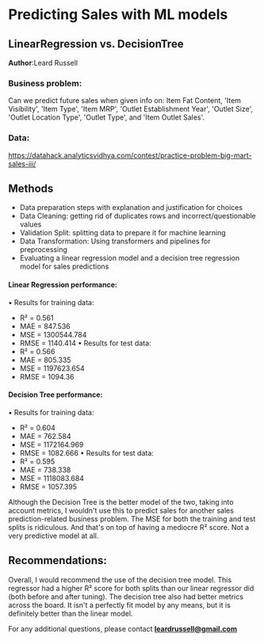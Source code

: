 # Predicting Sales with ML models
## LinearRegression vs. DecisionTree

**Author**:Leard Russell 

### Business problem:

Can we predict future sales when given info on:
Item Fat Content, 'Item Visibility', 'Item Type', 'Item MRP', 'Outlet Establishment Year', 'Outlet Size', 'Outlet Location Type', 'Outlet Type', and 'Item Outlet Sales'. 

### Data:
https://datahack.analyticsvidhya.com/contest/practice-problem-big-mart-sales-iii/ 

## Methods
- Data preparation steps with explanation and justification for choices
- Data Cleaning: getting rid of duplicates rows and incorrect/questionable values
- Validation Split: splitting data to prepare it for machine learning
- Data Transformation: Using transformers and pipelines for preprocessing
- Evaluating a linear regression model and a decision tree regression model for sales predictions


#### Linear Regression performance:
• Results for training data:
  - R² = 0.561
  - MAE = 847.536
  - MSE = 1300544.784
  - RMSE = 1140.414
• Results for test data:
  - R² = 0.566
  - MAE = 805.335
  - MSE = 1197623.654
  - RMSE = 1094.36

#### Decision Tree performance:
• Results for training data:
  - R² = 0.604
  - MAE = 762.584
  - MSE = 1172164.969
  - RMSE = 1082.666
• Results for test data:
  - R² = 0.595
  - MAE = 738.338
  - MSE = 1118083.684
  - RMSE = 1057.395


Although the Decision Tree is the better model of the two, taking into account metrics, I wouldn't use this to predict sales for another sales prediction-related business problem. The MSE for both the training and test splits is ridiculous. And that's on top of having a mediocre R² score. Not a very predictive model at all.
## Recommendations:

Overall, I would recommend the use of the decision tree model. This regressor had a higher R² score for both splits than our linear regressor did (both before and after tuning). The decision tree also had better metrics across the board. It isn't a perfectly fit model by any means, but it is definitely better than the linear model.


For any additional questions, please contact **leardrussell@gmail.com**
